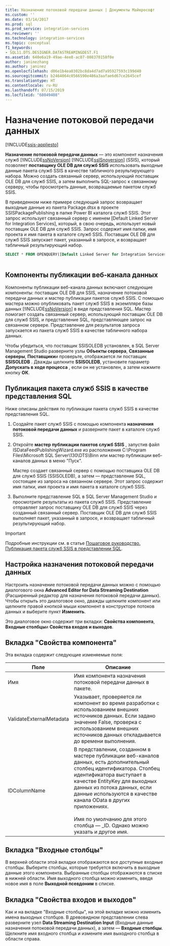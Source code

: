 ```yaml
---
title: Назначение потоковой передачи данных | Документы Майкрософт
ms.custom: ''
ms.date: 03/14/2017
ms.prod: sql
ms.prod_service: integration-services
ms.reviewer: ''
ms.technology: integration-services
ms.topic: conceptual
f1_keywords:
- SQL11.DTS.DESIGNER.DATASTREAMINGDEST.F1
ms.assetid: 640e6a19-49ae-4ee8-ac07-008370158f0e
author: janinezhang
ms.author: janinez
ms.openlocfilehash: d06e1b4ea0302bc8da4d7ad7a95927593c199d40
ms.sourcegitcommit: b2464064c0566590e486a3aafae6d67ce2645cef
ms.translationtype: HT
ms.contentlocale: ru-RU
ms.lasthandoff: 07/15/2019
ms.locfileid: "68049408"
---
```

# <a name="data-streaming-destination"></a>Назначение потоковой передачи данных

[!INCLUDE[ssis-appliesto](../../includes/ssis-appliesto-ssvrpluslinux-asdb-asdw-xxx.md)]


  **Назначение потоковой передачи данных** — это компонент назначения служб [!INCLUDE[ssNoVersion](../../includes/ssnoversion-md.md)] [!INCLUDE[ssISnoversion](../../includes/ssisnoversion-md.md)] (SSIS), который позволяет **поставщику OLE DB для служб SSIS** использовать выходные данные пакета служб SSIS в качестве табличного результирующего набора. Можно создать связанный сервер, использующий поставщик OLE DB для служб SSIS, а затем выполнить SQL-запрос к связанному серверу, чтобы просмотреть данные, возвращаемые пакетом служб SSIS.  
  
 В приведенном ниже примере следующий запрос возвращает выходные данные из пакета Package.dtsx в проекте SSISPackagePublishing в папке Power BI каталога служб SSIS. Этот запрос использует связанный сервер с именем [Default Linked Server for Integration Services], который, в свою очередь, использует новый поставщик OLE DB для служб SSIS. Запрос содержит имя папки, имя проекта и имя пакета в каталоге служб SSIS. Поставщик OLE DB для служб SSIS запускает пакет, указанный в запросе, и возвращает табличный результирующий набор.  
  
```sql
SELECT * FROM OPENQUERY([Default Linked Server for Integration Services], N'Folder=Power BI;Project=SSISPackagePublishing;Package=Package.dtsx')  
  
```  
  
## <a name="data-feed-publishing-components"></a>Компоненты публикации веб-канала данных  
 Компоненты публикации веб-канала данных включают следующие компоненты: поставщик OLE DB для SSIS, назначение потоковой передачи данных и мастер публикации пакетов служб SSIS. С помощью мастера можно опубликовать пакет служб SSIS в экземпляре базы данных [!INCLUDE[ssNoVersion](../../includes/ssnoversion-md.md)] в виде представления SQL. Мастер помогает создать связанный сервер, использующий поставщик OLE DB для служб SSIS, и представление SQL, представляющее запрос на связанном сервере. Представление для результатов запроса запускается из пакета служб SSIS в качестве табличного набора данных.  
  
 Чтобы убедиться, что поставщик SSISOLEDB установлен, в SQL Server Management Studio разверните узлы **Объекты сервера**, **Связанные серверы**, **Поставщики**и проверьте, отображается ли поставщик **SSISOLEDB** . Дважды щелкните **SSISOLEDB**, установите параметр **Допускать в ходе процесса** , если он не установлен, а затем нажмите кнопку **ОК**.  
  
## <a name="publish-an-ssis-package-as-a-sql-view"></a>Публикация пакета служб SSIS в качестве представления SQL  
 Ниже описаны действия по публикации пакета служб SSIS в качестве представления SQL.  
  
1.  Создайте пакет служб SSIS с помощью компонента **назначения потоковой передачи данных** и разверните пакет в каталоге служб SSIS.  
  
2.  Откройте **мастер публикации пакетов служб SSIS** , запустив файл ISDataFeedPublishingWizard.exe из расположения C:\Program Files\Microsoft SQL Server\130\DTS\Binn или мастер публикации веб-каналов данных в меню "Пуск".  
  
     Мастер создает связанный сервер с помощью поставщика OLE DB для служб SSIS (SSISOLEDB), а затем — представление SQL, состоящее из запроса на связанном сервере. Этот запрос содержит имя папки, имя проекта и имя пакета в каталоге служб SSIS.  
  
3.  Выполните представление SQL в SQL Server Management Studio и просмотрите результаты из пакета служб SSIS. Представление отправляет запрос поставщику OLE DB для служб SSIS через созданный связанный сервер. Поставщик OLE DB для служб SSIS выполняет пакет, указанный в запросе, и возвращает табличный результирующий набор.  
  
> [!IMPORTANT]  
>  Подробные инструкции см. в статье [Пошаговое руководство. Публикация пакета служб SSIS в представлении SQL](../../integration-services/data-flow/walkthrough-publish-an-ssis-package-as-a-sql-view.md).  

## <a name="configure-data-streaming-destination"></a>Настройка назначения потоковой передачи данных
  Настроить назначение потоковой передачи данных можно с помощью диалогового окна **Advanced Editor for Data Streaming Destination** (Расширенный редактор для назначения потоковой передачи данных). Чтобы открыть это диалоговое окно, дважды щелкните компонент или щелкните правой кнопкой мыши компонент в конструкторе потоков данных и выберите пункт **Изменить**.  
  
 Это диалоговое окно содержит три вкладки: **Свойства компонента**, **Входные столбцы**и **Свойства входов и выходов**.  
  
## <a name="component-properties-tab"></a>Вкладка "Свойства компонента"  
 Эта вкладка содержит следующие изменяемые поля:  
  
|Поле|Описание|  
|-----------|-----------------|  
|Имя|Имя компонента назначения потоковой передачи данных в пакете.|  
|ValidateExternalMetadata|Указывает, проверяется ли компонент во время разработки с использованием внешних источников данных. Если задано значение False, проверка с использованием внешних источников данных откладывается до времени выполнения.|  
|IDColumnName|В представлении, созданном в мастере публикации веб-каналов данных, есть дополнительный столбец идентификатора. Столбец идентификатора выступает в качестве EntityKey для выходных данных из потока данных, если данные используются в качестве канала OData в других приложениях.<br /><br /> Имя по умолчанию для этого столбца — _ID. Однако можно указать и другое имя.|  
  
## <a name="input-columns-tab"></a>Вкладка "Входные столбцы"  
 В верхней области этой вкладки отображаются все доступные входные столбцы. Выберите столбцы, которые требуется включить в выходные данные этого компонента. Выбранные столбцы отображаются в списке в нижней области. Имя выходного столбца можно изменить, введя новое имя в поле **Выходной псевдоним** в списке.  
  
## <a name="input-output-properties-tab"></a>Вкладка "Свойства входов и выходов"  
 Как и на вкладке "Входные столбцы", на этой вкладке можно изменить имена выходных столбцов. В древовидном представлении слева разверните узел **Data Streaming Destination Input** (Входные данные назначения потоковой передачи данных), а затем — **Входные столбцы**. Щелкните имя входного столбца и измените имя выходного столбца в области справа.
